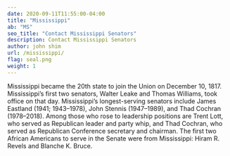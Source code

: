 ```yaml
---
date: 2020-09-11T11:55:00-04:00
title: "Mississippi"
ab: "MS"
seo_title: "Contact Mississippi Senators"
description: Contact Mississippi Senators
author: john shim
url: /mississippi/
flag: seal.png
weight: 1
---
```


Mississippi became the 20th state to join the Union on December 10, 1817. Mississippi’s first two senators, Walter Leake and Thomas Williams, took office on that day. Mississippi’s longest-serving senators include James Eastland (1941; 1943–1978), John Stennis (1947–1989), and Thad Cochran (1978–2018). Among those who rose to leadership positions are Trent Lott, who served as Republican leader and party whip, and Thad Cochran, who served as Republican Conference secretary and chairman. The first two African Americans to serve in the Senate were from Mississippi: Hiram R. Revels and Blanche K. Bruce.